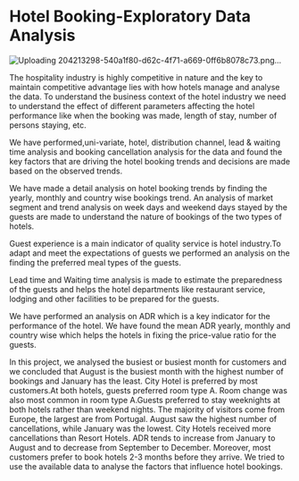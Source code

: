 # Hotel Booking-Exploratory Data Analysis
![Uploading 204213298-540a1f80-d62c-4f71-a669-0ff6b8078c73.png…]()

The hospitality industry is highly competitive in nature and the key to maintain competitive advantage lies with how hotels manage and analyse the data. To understand the business context of the hotel industry we need to understand the effect of different parameters affecting the hotel performance like when the booking was made, length of stay, number of persons staying, etc.

We have performed,uni-variate, hotel, distribution channel, lead & waiting time analysis and booking cancellation analysis for the data and found the key factors that are driving the hotel booking trends and decisions are made based on the observed trends.

We have made a detail analysis on hotel booking trends by finding the yearly, monthly and country wise bookings trend. An analysis of market segment and trend analysis on week days and weekend days stayed by the guests are made to understand the nature of bookings of the two types of hotels.

Guest experience is a main indicator of quality service is hotel industry.To adapt and meet the expectations of guests we performed an analysis on the finding the preferred meal types of the guests.
 
Lead time and Waiting time analysis is made to estimate the preparedness of the guests and helps the hotel departments like restaurant service, lodging and other facilities to be prepared for the guests.
 
We have performed an analysis on ADR which is a key indicator for the performance of the hotel. We have found the mean ADR yearly, monthly and country wise which helps the hotels in fixing the price-value ratio for the guests.

In this project, we analysed the busiest or busiest month for customers and we concluded that August is the busiest month with the highest number of bookings and January has the least. City Hotel is preferred by most customers.At both hotels, guests preferred room type A. Room change was also most common in room type A.Guests preferred to stay weeknights at both hotels rather than weekend nights. The majority of visitors come from Europe, the largest are from Portugal. August saw the highest number of cancellations, while January was the lowest. City Hotels received more cancellations than Resort Hotels. ADR tends to increase from January to August and to decrease from September to December. Moreover, most customers prefer to book hotels 2-3 months before they arrive. We tried to use the available data to analyse the factors that influence hotel bookings.





